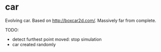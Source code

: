 car
===

Evolving car.  Based on http://boxcar2d.com/.  Massively far from complete.

TODO:

- detect furthest point moved: stop simulation
- car created randomly
